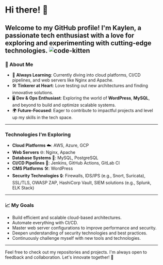 # Hi there! 👋

Welcome to my GitHub profile! I'm Kaylen, a passionate tech enthusiast with a love for exploring and experimenting with cutting-edge technologies.
![code-kitten](https://i.giphy.com/media/v1.Y2lkPTc5MGI3NjExdzhtbnlrNTF1YjMwdHM4eGswZDRhcHgyZDNpM3I3OWo4b2JkNnBjciZlcD12MV9pbnRlcm5hbF9naWZfYnlfaWQmY3Q9Zw/VbnUQpnihPSIgIXuZv/giphy.gif)
---

### 🌟 About Me
- 🌱 **Always Learning**: Currently diving into cloud platforms, CI/CD pipelines, and web servers like Nginx and Apache.
- 🛠️ **Tinkerer at Heart**: Love testing out new architectures and finding innovative solutions.
- 🖥️ **Dev & Ops Enthusiast**: Exploring the world of **WordPress**, **MySQL**, and beyond to build and optimize scalable systems.
- 🌍 **Future-Focused**: Eager to contribute to impactful projects and level up my skills in the tech space.

---

### Technologies I'm Exploring
- **Cloud Platforms** ☁️: AWS, Azure, GCP
- **Web Servers** 🌐: Nginx, Apache
- **Database Systems** 💾: MySQL, PostgreSQL
- **CI/CD Pipelines** 🔄: Jenkins, GitHub Actions, GitLab CI
- **CMS Platforms** 🛠️: WordPress
- **Security Technologies** 🔒: Firewalls, IDS/IPS (e.g., Snort, Suricata), SSL/TLS, OWASP ZAP, HashiCorp Vault, SIEM solutions (e.g., Splunk, ELK Stack)

---

### 📈 My Goals
- Build efficient and scalable cloud-based architectures.
- Automate everything with CI/CD.
- Master web server configurations to improve performance and security.
- Deepen understanding of security technologies and best practices.
- Continuously challenge myself with new tools and technologies.

---

Feel free to check out my repositories and projects. I'm always open to feedback and collaboration. Let's innovate together! 🤝





